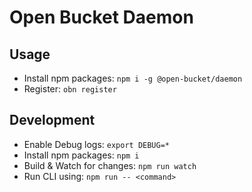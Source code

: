 # Open Bucket Daemon
## Usage
- Install npm packages: `npm i -g @open-bucket/daemon`
- Register: `obn register`

## Development
- Enable Debug logs: `export DEBUG=*`
- Install npm packages: `npm i`
- Build & Watch for changes: `npm run watch`
- Run CLI using: `npm run -- <command>`
